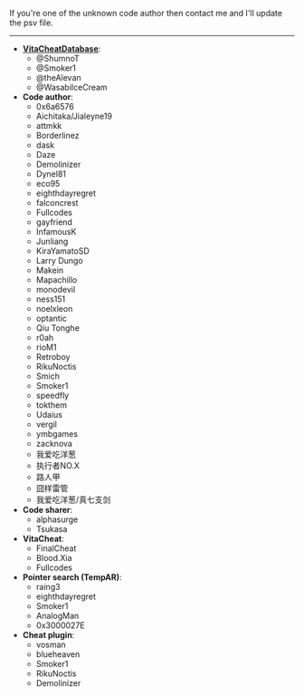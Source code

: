 ﻿If you're one of the unknown code author then contact me and I'll update the psv file.

***	

* **[VitaCheatDatabase](https://github.com/ShumnoT/VitaCheatDatabase)**:
   * @ShumnoT
   * @Smoker1
   * @theAlevan
   * @WasabiIceCream
* **Code author**:
   * 0x6a6576
   * Aichitaka/Jialeyne19
   * attmkk
   * Borderlinez
   * dask
   * Daze
   * Demolinizer
   * Dynel81
   * eco95
   * eighthdayregret
   * falconcrest
   * Fullcodes
   * gayfriend
   * InfamousK
   * Junliang
   * KiraYamatoSD
   * Larry Dungo
   * Makein
   * Mapachillo
   * monodevil
   * ness151
   * noelxleon
   * optantic
   * Qiu Tonghe
   * r0ah
   * rioM1
   * Retroboy
   * RikuNoctis
   * Smich
   * Smoker1
   * speedfly
   * tokthem
   * Udaius
   * vergil
   * ymbgames
   * zacknova
   * 我爱吃洋葱
   * 执行者NO.X
   * 路人甲
   * 囧样雷管
   * 我爱吃洋葱/真七支剑
* **Code sharer**:
   * alphasurge
   * Tsukasa
* **VitaCheat**:
   * FinalCheat
   * Blood.Xia
   * Fullcodes
* **Pointer search (TempAR)**:
   * raing3
   * eighthdayregret
   * Smoker1
   * AnalogMan
   * 0x3000027E
* **Cheat plugin**:
   * vosman
   * blueheaven
   * Smoker1
   * RikuNoctis
   * Demolinizer
